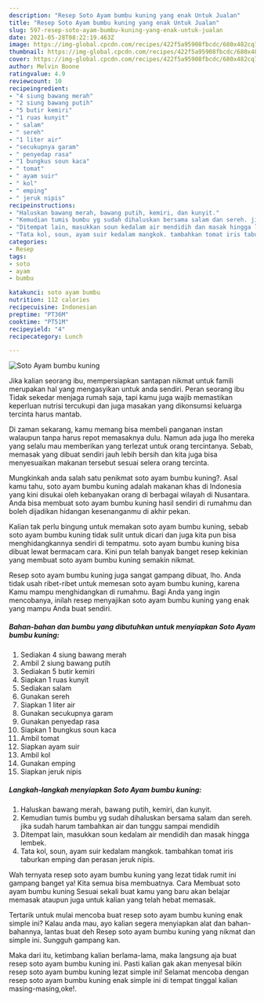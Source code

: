 ```yaml
---
description: "Resep Soto Ayam bumbu kuning yang enak Untuk Jualan"
title: "Resep Soto Ayam bumbu kuning yang enak Untuk Jualan"
slug: 597-resep-soto-ayam-bumbu-kuning-yang-enak-untuk-jualan
date: 2021-05-28T08:22:19.463Z
image: https://img-global.cpcdn.com/recipes/422f5a95908fbcdc/680x482cq70/soto-ayam-bumbu-kuning-foto-resep-utama.jpg
thumbnail: https://img-global.cpcdn.com/recipes/422f5a95908fbcdc/680x482cq70/soto-ayam-bumbu-kuning-foto-resep-utama.jpg
cover: https://img-global.cpcdn.com/recipes/422f5a95908fbcdc/680x482cq70/soto-ayam-bumbu-kuning-foto-resep-utama.jpg
author: Melvin Boone
ratingvalue: 4.9
reviewcount: 10
recipeingredient:
- "4 siung bawang merah"
- "2 siung bawang putih"
- "5 butir kemiri"
- "1 ruas kunyit"
- " salam"
- " sereh"
- "1 liter air"
- "secukupnya garam"
- " penyedap rasa"
- "1 bungkus soun kaca"
- " tomat"
- " ayam suir"
- " kol"
- " emping"
- " jeruk nipis"
recipeinstructions:
- "Haluskan bawang merah, bawang putih, kemiri, dan kunyit."
- "Kemudian tumis bumbu yg sudah dihaluskan bersama salam dan sereh. jika sudah harum tambahkan air dan tunggu sampai mendidih"
- "Ditempat lain, masukkan soun kedalam air mendidih dan masak hingga lembek."
- "Tata kol, soun, ayam suir kedalam mangkok. tambahkan tomat iris taburkan emping dan perasan jeruk nipis."
categories:
- Resep
tags:
- soto
- ayam
- bumbu

katakunci: soto ayam bumbu 
nutrition: 112 calories
recipecuisine: Indonesian
preptime: "PT36M"
cooktime: "PT51M"
recipeyield: "4"
recipecategory: Lunch

---
```



![Soto Ayam bumbu kuning](https://img-global.cpcdn.com/recipes/422f5a95908fbcdc/680x482cq70/soto-ayam-bumbu-kuning-foto-resep-utama.jpg)

Jika kalian seorang ibu, mempersiapkan santapan nikmat untuk famili merupakan hal yang mengasyikan untuk anda sendiri. Peran seorang ibu Tidak sekedar menjaga rumah saja, tapi kamu juga wajib memastikan keperluan nutrisi tercukupi dan juga masakan yang dikonsumsi keluarga tercinta harus mantab.

Di zaman  sekarang, kamu memang bisa membeli panganan instan walaupun tanpa harus repot memasaknya dulu. Namun ada juga lho mereka yang selalu mau memberikan yang terlezat untuk orang tercintanya. Sebab, memasak yang dibuat sendiri jauh lebih bersih dan kita juga bisa menyesuaikan makanan tersebut sesuai selera orang tercinta. 



Mungkinkah anda salah satu penikmat soto ayam bumbu kuning?. Asal kamu tahu, soto ayam bumbu kuning adalah makanan khas di Indonesia yang kini disukai oleh kebanyakan orang di berbagai wilayah di Nusantara. Anda bisa membuat soto ayam bumbu kuning hasil sendiri di rumahmu dan boleh dijadikan hidangan kesenanganmu di akhir pekan.

Kalian tak perlu bingung untuk memakan soto ayam bumbu kuning, sebab soto ayam bumbu kuning tidak sulit untuk dicari dan juga kita pun bisa menghidangkannya sendiri di tempatmu. soto ayam bumbu kuning bisa dibuat lewat bermacam cara. Kini pun telah banyak banget resep kekinian yang membuat soto ayam bumbu kuning semakin nikmat.

Resep soto ayam bumbu kuning juga sangat gampang dibuat, lho. Anda tidak usah ribet-ribet untuk memesan soto ayam bumbu kuning, karena Kamu mampu menghidangkan di rumahmu. Bagi Anda yang ingin mencobanya, inilah resep menyajikan soto ayam bumbu kuning yang enak yang mampu Anda buat sendiri.

<!--inarticleads1-->

##### Bahan-bahan dan bumbu yang dibutuhkan untuk menyiapkan Soto Ayam bumbu kuning:

1. Sediakan 4 siung bawang merah
1. Ambil 2 siung bawang putih
1. Sediakan 5 butir kemiri
1. Siapkan 1 ruas kunyit
1. Sediakan  salam
1. Gunakan  sereh
1. Siapkan 1 liter air
1. Gunakan secukupnya garam
1. Gunakan  penyedap rasa
1. Siapkan 1 bungkus soun kaca
1. Ambil  tomat
1. Siapkan  ayam suir
1. Ambil  kol
1. Gunakan  emping
1. Siapkan  jeruk nipis




<!--inarticleads2-->

##### Langkah-langkah menyiapkan Soto Ayam bumbu kuning:

1. Haluskan bawang merah, bawang putih, kemiri, dan kunyit.
1. Kemudian tumis bumbu yg sudah dihaluskan bersama salam dan sereh. jika sudah harum tambahkan air dan tunggu sampai mendidih
1. Ditempat lain, masukkan soun kedalam air mendidih dan masak hingga lembek.
1. Tata kol, soun, ayam suir kedalam mangkok. tambahkan tomat iris taburkan emping dan perasan jeruk nipis.




Wah ternyata resep soto ayam bumbu kuning yang lezat tidak rumit ini gampang banget ya! Kita semua bisa membuatnya. Cara Membuat soto ayam bumbu kuning Sesuai sekali buat kamu yang baru akan belajar memasak ataupun juga untuk kalian yang telah hebat memasak.

Tertarik untuk mulai mencoba buat resep soto ayam bumbu kuning enak simple ini? Kalau anda mau, ayo kalian segera menyiapkan alat dan bahan-bahannya, lantas buat deh Resep soto ayam bumbu kuning yang nikmat dan simple ini. Sungguh gampang kan. 

Maka dari itu, ketimbang kalian berlama-lama, maka langsung aja buat resep soto ayam bumbu kuning ini. Pasti kalian gak akan menyesal bikin resep soto ayam bumbu kuning lezat simple ini! Selamat mencoba dengan resep soto ayam bumbu kuning enak simple ini di tempat tinggal kalian masing-masing,oke!.

